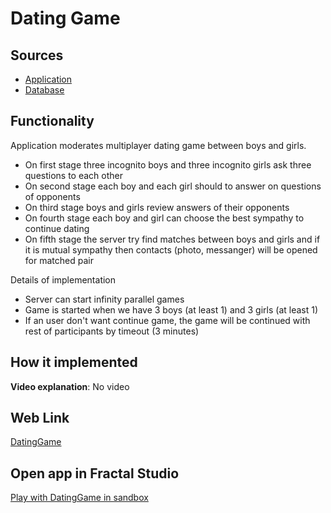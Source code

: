 # Dating Game

## Sources

- [Application](https://github.com/fraplat/FractalPlatform/tree/main/FractalPlatform.Examples/Applications/DatingGame/DatingGameApplication.cs)
- [Database](https://github.com/fraplat/FractalPlatform/tree/main/FractalPlatform.Examples/Databases/DatingGame)

## Functionality

Application moderates multiplayer dating game between boys and girls.
- On first stage three incognito boys and three incognito girls ask three questions to each other
- On second stage each boy and each girl should to answer on questions of opponents
- On third stage boys and girls review answers of their opponents
- On fourth stage each boy and girl can choose the best sympathy to continue dating
- On fifth stage the server try find matches between boys and girls 
   and if it is mutual sympathy then contacts (photo, messanger) will be opened for matched pair

Details of implementation
- Server can start infinity parallel games
- Game is started when we have 3 boys (at least 1) and 3 girls (at least 1)
- If an user don't want continue game, the game will be continued with rest of participants by timeout (3 minutes)

## How it implemented

**Video explanation**: No video

## Web Link

[DatingGame](https://fraplat.tech/jupiter/DatingGame)

## Open app in Fractal Studio

[Play with DatingGame in sandbox](https://fraplat.tech/mars/FractalStudio/?tag=DatingGame+template)


